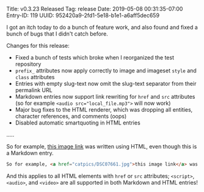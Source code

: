Title: v0.3.23 Released
Tag: release
Date: 2019-05-08 00:31:35-07:00
Entry-ID: 119
UUID: 952420a9-2fd1-5e18-b1e1-a6aff5dec659

I got an itch today to do a bunch of feature work, and also found and fixed a bunch of bugs that I didn't catch before.

Changes for this release:

* Fixed a bunch of tests which broke when I reorganized the test repository
* `prefix_` attributes now apply correctly to image and imageset `style` and `class` attributes
* Entries with empty slug-text now omit the slug-text separator from their permalink URL
* Markdown entries now support link rewriting for `href` and `src` attributes (so for example `<audio src="local_file.mp3">` will now work)
* Major bug fixes to the HTML renderer, which was dropping all entities, character references, and comments (oops)
* Disabled automatic smartquoting in HTML entries

.....

So for example, <a href="catpics/DSC07661.jpg">this image link</a> was written using HTML, even though this is a Markdown entry.

```markdown
So for example, <a href="catpics/DSC07661.jpg">this image link</a> was written using HTML, even though this is a Markdown entry.
```

And this applies to all HTML elements with `href` or `src` attributes; `<script>`, `<audio>`, and `<video>` are all supported in both Markdown and HTML entries!
